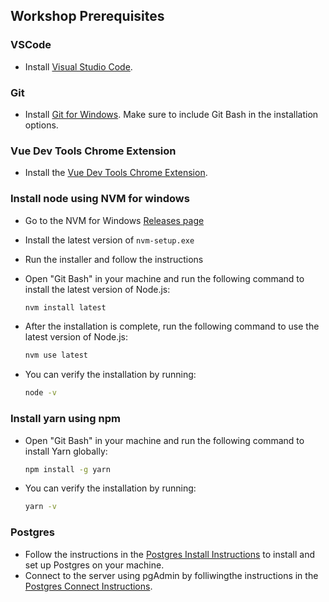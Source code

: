 ## Workshop Prerequisites

### VSCode

- Install [Visual Studio Code](https://code.visualstudio.com/).

### Git

- Install [Git for Windows](https://git-scm.com/downloads/win). Make sure to include Git Bash in the installation options.

### Vue Dev Tools Chrome Extension

- Install the [Vue Dev Tools Chrome Extension](https://chromewebstore.google.com/detail/vuejs-devtools/nhdogjmejiglipccpnnnanhbledajbpd).

### Install node using NVM for windows

- Go to the NVM for Windows [Releases page](https://github.com/coreybutler/nvm-windows/releases)
- Install the latest version of `nvm-setup.exe`
- Run the installer and follow the instructions
- Open "Git Bash" in your machine and run the following command to install the latest version of Node.js:

  ```bash
  nvm install latest
  ```

- After the installation is complete, run the following command to use the latest version of Node.js:

  ```bash
  nvm use latest
  ```

- You can verify the installation by running:
  ```bash
  node -v
  ```

### Install yarn using npm

- Open "Git Bash" in your machine and run the following command to install Yarn globally:

  ```bash
  npm install -g yarn
  ```

- You can verify the installation by running:
  ```bash
  yarn -v
  ```

### Postgres

- Follow the instructions in the [Postgres Install Instructions](./db-setup.md#i-install-postgres-17-following-the-instructions-here-httpswwwenterprisedbcomdocssupported-open-sourcepostgresqlinstallingwindows) to install and set up Postgres on your machine.
- Connect to the server using pgAdmin by folliwingthe instructions in the [Postgres Connect Instructions](./db-setup.md#ii-connect-to-the-server-using-pgadmin).
